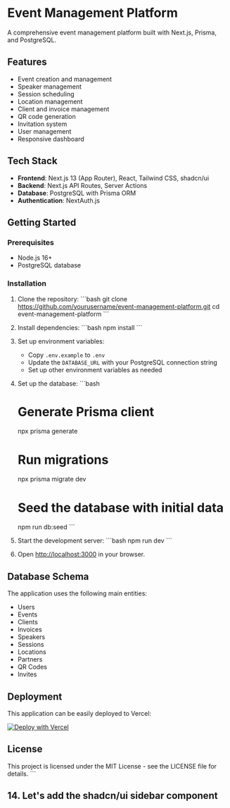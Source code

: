 # Event Management Platform

A comprehensive event management platform built with Next.js, Prisma, and PostgreSQL.

## Features

- Event creation and management
- Speaker management
- Session scheduling
- Location management
- Client and invoice management
- QR code generation
- Invitation system
- User management
- Responsive dashboard

## Tech Stack

- **Frontend**: Next.js 13 (App Router), React, Tailwind CSS, shadcn/ui
- **Backend**: Next.js API Routes, Server Actions
- **Database**: PostgreSQL with Prisma ORM
- **Authentication**: NextAuth.js

## Getting Started

### Prerequisites

- Node.js 16+
- PostgreSQL database

### Installation

1. Clone the repository:
   \`\`\`bash
   git clone https://github.com/yourusername/event-management-platform.git
   cd event-management-platform
   \`\`\`

2. Install dependencies:
   \`\`\`bash
   npm install
   \`\`\`

3. Set up environment variables:
   - Copy `.env.example` to `.env`
   - Update the `DATABASE_URL` with your PostgreSQL connection string
   - Set up other environment variables as needed

4. Set up the database:
   \`\`\`bash
   # Generate Prisma client
   npx prisma generate

   # Run migrations
   npx prisma migrate dev

   # Seed the database with initial data
   npm run db:seed
   \`\`\`

5. Start the development server:
   \`\`\`bash
   npm run dev
   \`\`\`

6. Open [http://localhost:3000](http://localhost:3000) in your browser.

## Database Schema

The application uses the following main entities:

- Users
- Events
- Clients
- Invoices
- Speakers
- Sessions
- Locations
- Partners
- QR Codes
- Invites

## Deployment

This application can be easily deployed to Vercel:

[![Deploy with Vercel](https://vercel.com/button)](https://vercel.com/new/clone?repository-url=https%3A%2F%2Fgithub.com%2Fyourusername%2Fevent-management-platform)

## License

This project is licensed under the MIT License - see the LICENSE file for details.
\`\`\`

## 14. Let's add the shadcn/ui sidebar component
